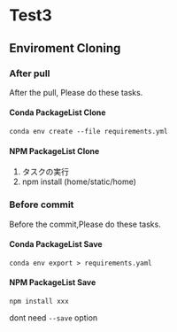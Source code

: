 # Test3

## Enviroment Cloning

### After pull

After the pull, Please do these tasks.

#### Conda PackageList Clone

`conda env create --file requirements.yml`

#### NPM PackageList Clone

1. タスクの実行
2. npm install (home/static/home)

### Before commit

Before the commit,Please do these tasks.

#### Conda PackageList Save

`conda env export > requirements.yaml`

#### NPM PackageList Save

`npm install xxx`

dont need `--save` option
